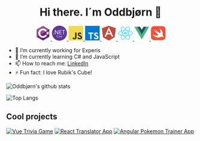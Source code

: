 <h1 align="center">Hi there. I´m Oddbjørn 👋</h1>

<p align="center"> <a href="https://www.w3schools.com/cs/" target="_blank"> <img src="https://raw.githubusercontent.com/devicons/devicon/master/icons/csharp/csharp-original.svg" alt="csharp" width="40" height="40"/> </a> <a href="https://dotnet.microsoft.com/" target="_blank"> <img src="https://raw.githubusercontent.com/devicons/devicon/master/icons/dotnetcore/dotnetcore-original.svg" alt="dotnet" width="40" height="40"/> </a> <a href="https://developer.mozilla.org/en-US/docs/Web/JavaScript" target="_blank"> <img src="https://raw.githubusercontent.com/devicons/devicon/master/icons/javascript/javascript-original.svg" alt="javascript" width="40" height="40"/> </a> <a href="https://www.typescriptlang.org/" target="_blank"> <img src="https://raw.githubusercontent.com/devicons/devicon/master/icons/typescript/typescript-original.svg" alt="typescript" width="40" height="40"/> </a> <a href="https://angular.io" target="_blank"> <img src="https://raw.githubusercontent.com/devicons/devicon/master/icons/angularjs/angularjs-plain.svg" alt="angularjs" width="40" height="40"/> </a> <a href="https://reactjs.org/" target="_blank"> <img src="https://raw.githubusercontent.com/devicons/devicon/master/icons/react/react-original.svg" alt="react" width="40" height="40"/> </a> <a href="https://vuejs.org/" target="_blank"> <img src="https://raw.githubusercontent.com/devicons/devicon/master/icons/vuejs/vuejs-original.svg" alt="vuejs" width="40" height="40"/> </a> <a href="https://swift.org/" target="_blank"> <img src="https://raw.githubusercontent.com/devicons/devicon/master/icons/swift/swift-original.svg" alt="swift" width="40" height="40"/> </a>  </p>

- 🔭 I’m currently working for Experis
- 🌱 I’m currently learning C# and JavaScript
- 📫 How to reach me: [LinkedIn](https://www.linkedin.com/in/oddbj%C3%B8rn-a-92413510b/)
- ⚡ Fun fact: I love Rubik's Cube!


![Oddbjørn's github stats](https://github-readme-stats.vercel.app/api?username=oddis98&count_private=true&show_icons=true&theme=default&hide_rank=false)

![Top Langs](https://github-readme-stats.vercel.app/api/top-langs/?username=oddis98)

<h2 align="left">Cool projects</h2>

[![Vue Trivia Game](https://github-readme-stats.vercel.app/api/pin/?username=oddis98&repo=trivia-game)](https://github.com/oddis98/trivia-game)
[![React Translator App](https://github-readme-stats.vercel.app/api/pin/?username=oddis98&repo=lost-in-translation)](https://github.com/oddis98/lost-in-translation)
[![Angular Pokemon Trainer App](https://github-readme-stats.vercel.app/api/pin/?username=oddis98&repo=pokemon-trainer)](https://github.com/oddis98/pokemon-trainer)
